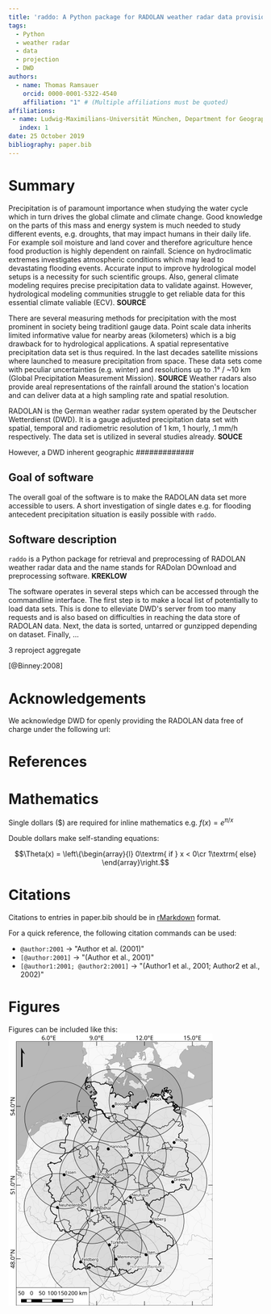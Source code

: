 ```yaml
---
title: 'raddo: A Python package for RADOLAN weather radar data provision'
tags:
  - Python
  - weather radar
  - data
  - projection
  - DWD
authors:
  - name: Thomas Ramsauer
    orcid: 0000-0001-5322-4540
    affiliation: "1" # (Multiple affiliations must be quoted)
affiliations:
 - name: Ludwig-Maximilians-Universität München, Department for Geography
   index: 1
date: 25 October 2019
bibliography: paper.bib
---
```


# Summary

<!-- The software should be open source as per the OSI definition. -->
<!--     The software should have an obvious research application. -->
<!--     You should be a major contributor to the software you are submitting. -->
<!--     The software should be a significant contribution to the available open source software that either enables some new research challenges to be addressed or makes addressing research challenges significantly better (e.g., faster, easier, simpler). -->
<!--     The software should be feature-complete (no half-baked solutions) and designed for maintainable extension (not one-off modifications). Minor ‘utility’ packages, including ‘thin’ API clients, are not acceptable. -->
<!--     Your paper (paper.md and BibTeX files, plus any figures) must be hosted in a Git-based repository, ideally together with your software. -->

Precipitation is of paramount importance when studying the water cycle which in turn drives the global climate and climate change.
Good knowledge on the parts of this mass and energy system is much needed to study different events, e.g. droughts, that may impact humans in their daily life.
For example soil moisture and land cover and therefore agriculture hence food production is highly dependent on rainfall.
Science on hydroclimatic extremes investigates atmospheric conditions which may lead to devastating flooding events.
Accurate input to improve hydrological model setups is a necessity for such scientific groups.
Also, general climate modeling requires precise precipitation data to validate against.
However, hydrological modeling communities struggle to get reliable data for this essential climate valiable (ECV). **SOURCE**

There are several measuring methods for precipitation with the most prominent in society being traditionl gauge data.
Point scale data inherits limited informative value for nearby areas (kilometers) which is a big drawback for to hydrological applications.
A spatial representative precipitation data set is thus required.
In the last decades satellite missions where launched to measure precipitation from space.
These data sets come with peculiar uncertainties (e.g. winter) and resolutions up to .1° / ~10 km (Global Precipitation Measurement Mission). **SOURCE**
Weather radars also provide areal representations of the rainfall around the station's location and can deliver data at a high sampling rate and spatial resolution.

RADOLAN is the German weather radar system operated by the Deutscher Wetterdienst (DWD).
It is a gauge adjusted precipitation data set with spatial, temporal and radiometric resolution of 1 km, 1 hourly, .1 mm/h respectively.
The data set is utilized in several studies already. **SOUCE**

However, a DWD inherent geographic #############

## Goal of software
The overall goal of the software is to make the RADOLAN data set more accessible to users. A short investigation of single dates e.g. for flooding antecedent precipitation situation is easily possible with ``raddo``.

## Software description
``raddo`` is a Python package for retrieval and preprocessing of RADOLAN weather radar data and the name stands for RADolan DOwnload and preprocessing software.
**KREKLOW**

The software operates in several steps which can be accessed through the commandline interface.
The first step is to make a local list of potentially to load data sets. This is done to elleviate DWD's server from too many requests and is also based on difficulties in reaching the data store of RADOLAN data.
Next, the data is sorted, untarred or gunzipped depending on dataset.
Finally, ...

3 reproject aggregate

[@Binney:2008]



# Acknowledgements

We acknowledge DWD for openly providing the RADOLAN data free of charge under the following url:

# References


<!-- -------------------------------------------- -->


# Mathematics

Single dollars ($) are required for inline mathematics e.g. $f(x) = e^{\pi/x}$

Double dollars make self-standing equations:

$$\Theta(x) = \left\{\begin{array}{l}
0\textrm{ if } x < 0\cr
1\textrm{ else}
\end{array}\right.$$


# Citations

Citations to entries in paper.bib should be in
[rMarkdown](http://rmarkdown.rstudio.com/authoring_bibliographies_and_citations.html)
format.

For a quick reference, the following citation commands can be used:
- `@author:2001`  ->  "Author et al. (2001)"
- `[@author:2001]` -> "(Author et al., 2001)"
- `[@author1:2001; @author2:2001]` -> "(Author1 et al., 2001; Author2 et al., 2002)"

# Figures

Figures can be included like this: ![Example figure.](figure.png)
